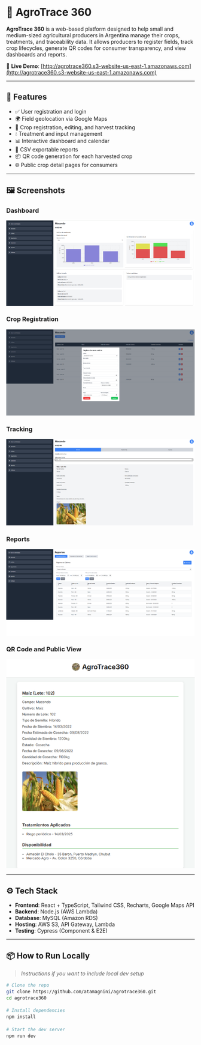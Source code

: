 # 🌾 AgroTrace 360

**AgroTrace 360** is a web-based platform designed to help small and medium-sized agricultural producers in Argentina manage their crops, treatments, and traceability data. It allows producers to register fields, track crop lifecycles, generate QR codes for consumer transparency, and view dashboards and reports.

🔗 **Live Demo**: [http://agrotrace360.s3-website-us-east-1.amazonaws.com](http://agrotrace360.s3-website-us-east-1.amazonaws.com)

---

## 🚀 Features

- ✅ User registration and login
- 🌍 Field geolocation via Google Maps
- 🌱 Crop registration, editing, and harvest tracking
- 💧 Treatment and input management
- 📊 Interactive dashboard and calendar
- 📄 CSV exportable reports
- 📦 QR code generation for each harvested crop
- 🌐 Public crop detail pages for consumers

---

## 🖼️ Screenshots

### Dashboard
![Dashboard](./img/dashboard.png)

### Crop Registration
![Crop Registration](./img/crop-registration.png)

### Tracking
![Dashboard](./img/tracking.png)

### Reports
![Dashboard](./img/reports.png)

### QR Code and Public View
![QR Detail View](./img/qr-view.png)

---

## ⚙️ Tech Stack

- **Frontend**: React + TypeScript, Tailwind CSS, Recharts, Google Maps API
- **Backend**: Node.js (AWS Lambda)
- **Database**: MySQL (Amazon RDS)
- **Hosting**: AWS S3, API Gateway, Lambda
- **Testing**: Cypress (Component & E2E)

---

## 📦 How to Run Locally

> _Instructions if you want to include local dev setup_

```bash
# Clone the repo
git clone https://github.com/atamagnini/agrotrace360.git
cd agrotrace360

# Install dependencies
npm install

# Start the dev server
npm run dev
